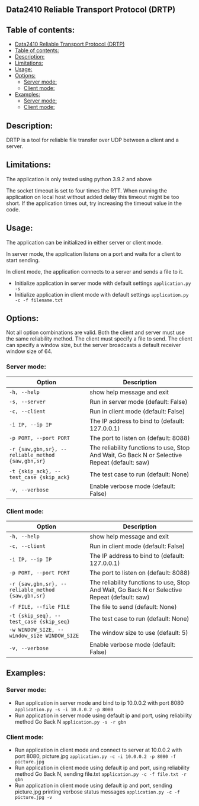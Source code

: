 ## Data2410 Reliable Transport Protocol (DRTP)

## Table of contents:

<!-- TOC -->
  * [Data2410 Reliable Transport Protocol (DRTP)](#data2410-reliable-transport-protocol--drtp-)
  * [Table of contents:](#table-of-contents-)
  * [Description:](#description-)
  * [Limitations:](#limitations-)
  * [Usage:](#usage-)
  * [Options:](#options-)
    * [Server mode:](#server-mode-)
    * [Client mode:](#client-mode-)
  * [Examples:](#examples-)
    * [Server mode:](#server-mode--1)
    * [Client mode:](#client-mode--1)
<!-- TOC -->

## Description:

DRTP is a tool for reliable file transfer over UDP between a client and a server.

## Limitations:

The application is only tested using python 3.9.2 and above

The socket timeout is set to four times the RTT. When running the application on local host without added delay this
timeout might be too short. If the application times out, try increasing the timeout value in the code.

## Usage:

The application can be initialized in either server or client mode.

In server mode, the application listens on a port and waits for a client to start sending.

In client mode, the application connects to a server and sends a file to it.

- Initialize application in server mode with default settings `application.py -s`
- Initialize application in client mode with default settings `application.py -c -f filename.txt`

## Options:

Not all option combinations are valid. Both the client and server must use the same reliability method. The client must
specify a file to send. The client can specify a window size, but the server broadcasts a default receiver window size
of 64.

### Server mode:

| Option                                            | Description                                                                                   |
|---------------------------------------------------|-----------------------------------------------------------------------------------------------|
| `-h, --help`                                      | show help message and exit                                                                    |
| `-s, --server`                                    | Run in server mode (default: False)                                                           |
| `-c, --client`                                    | Run in client mode (default: False)                                                           |
| `-i IP, --ip IP`                                  | The IP address to bind to (default: 127.0.0.1)                                                |
| `-p PORT, --port PORT`                            | The port to listen on (default: 8088)                                                         |
| `-r {saw,gbn,sr}, --reliable_method {saw,gbn,sr}` | The reliability functions to use, Stop And Wait, Go Back N or Selective Repeat (default: saw) |
| `-t {skip_ack}, --test_case {skip_ack}`           | The test case to run (default: None)                                                          |
| `-v, --verbose`                                   | Enable verbose mode (default: False)                                                          |

### Client mode:

| Option                                            | Description                                                                                   |
|---------------------------------------------------|-----------------------------------------------------------------------------------------------|
| `-h, --help`                                      | show help message and exit                                                                    |
| `-c, --client`                                    | Run in client mode (default: False)                                                           |
| `-i IP, --ip IP`                                  | The IP address to bind to (default: 127.0.0.1)                                                |
| `-p PORT, --port PORT`                            | The port to listen on (default: 8088)                                                         |
| `-r {saw,gbn,sr}, --reliable_method {saw,gbn,sr}` | The reliability functions to use, Stop And Wait, Go Back N or Selective Repeat (default: saw) |
| `-f FILE, --file FILE`                            | The file to send (default: None)                                                              |
| `-t {skip_seq}, --test_case {skip_seq}`           | The test case to run (default: None)                                                          |
| `-w WINDOW_SIZE, --window_size WINDOW_SIZE`       | The window size to use (default: 5)                                                           |
| `-v, --verbose`                                   | Enable verbose mode (default: False)                                                          |

## Examples:

### Server mode:

- Run application in server mode and bind to ip 10.0.0.2 with port 8080 `application.py -s -i 10.0.0.2 -p 8080`
- Run application in server mode using default ip and port, using reliability method Go Back
  N `application.py -s -r gbn`

### Client mode:

- Run application in client mode and connect to server at 10.0.0.2 with port 8080,
  picture.jpg `application.py -c -i 10.0.0.2 -p 8080 -f picture.jpg`
- Run application in client mode using default ip and port, using reliability method Go Back N, sending
  file.txt `application.py -c -f file.txt -r gbn`
- Run application in client mode using default ip and port, sending picture.jpg printing verbose status
  messages `application.py -c -f picture.jpg -v`
